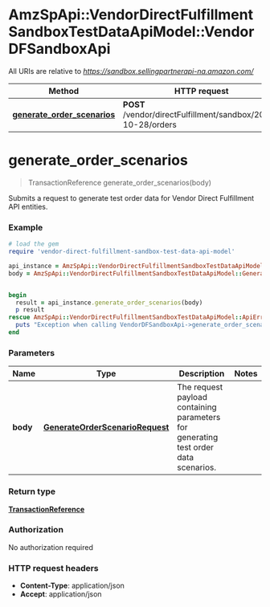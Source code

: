 # AmzSpApi::VendorDirectFulfillmentSandboxTestDataApiModel::VendorDFSandboxApi

All URIs are relative to *https://sandbox.sellingpartnerapi-na.amazon.com/*

Method | HTTP request | Description
------------- | ------------- | -------------
[**generate_order_scenarios**](VendorDFSandboxApi.md#generate_order_scenarios) | **POST** /vendor/directFulfillment/sandbox/2021-10-28/orders | 

# **generate_order_scenarios**
> TransactionReference generate_order_scenarios(body)



Submits a request to generate test order data for Vendor Direct Fulfillment API entities.

### Example
```ruby
# load the gem
require 'vendor-direct-fulfillment-sandbox-test-data-api-model'

api_instance = AmzSpApi::VendorDirectFulfillmentSandboxTestDataApiModel::VendorDFSandboxApi.new
body = AmzSpApi::VendorDirectFulfillmentSandboxTestDataApiModel::GenerateOrderScenarioRequest.new # GenerateOrderScenarioRequest | The request payload containing parameters for generating test order data scenarios.


begin
  result = api_instance.generate_order_scenarios(body)
  p result
rescue AmzSpApi::VendorDirectFulfillmentSandboxTestDataApiModel::ApiError => e
  puts "Exception when calling VendorDFSandboxApi->generate_order_scenarios: #{e}"
end
```

### Parameters

Name | Type | Description  | Notes
------------- | ------------- | ------------- | -------------
 **body** | [**GenerateOrderScenarioRequest**](GenerateOrderScenarioRequest.md)| The request payload containing parameters for generating test order data scenarios. | 

### Return type

[**TransactionReference**](TransactionReference.md)

### Authorization

No authorization required

### HTTP request headers

 - **Content-Type**: application/json
 - **Accept**: application/json



